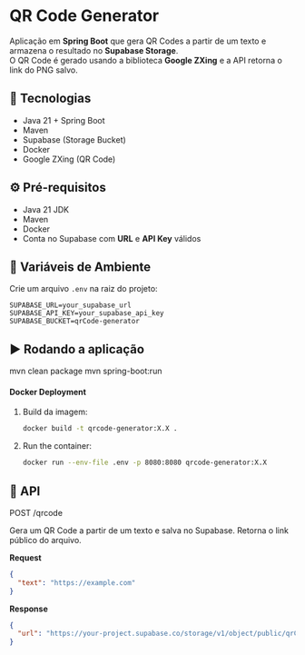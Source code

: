 # QR Code Generator

Aplicação em **Spring Boot** que gera QR Codes a partir de um texto e armazena o resultado no **Supabase Storage**.  
O QR Code é gerado usando a biblioteca **Google ZXing** e a API retorna o link do PNG salvo.

## 🚀 Tecnologias

- Java 21 + Spring Boot
- Maven
- Supabase (Storage Bucket)
- Docker
- Google ZXing (QR Code)

## ⚙️ Pré-requisitos

- Java 21 JDK
- Maven
- Docker
- Conta no Supabase com **URL** e **API Key** válidos

## 🔑 Variáveis de Ambiente

Crie um arquivo `.env` na raiz do projeto:

```env
SUPABASE_URL=your_supabase_url
SUPABASE_API_KEY=your_supabase_api_key
SUPABASE_BUCKET=qrCode-generator
```

## ▶️ Rodando a aplicação

mvn clean package
mvn spring-boot:run

#### Docker Deployment

1. Build da imagem:

   ```bash
   docker build -t qrcode-generator:X.X .
   ```

2. Run the container:
   ```bash
   docker run --env-file .env -p 8080:8080 qrcode-generator:X.X
   ```

## 📡 API

POST /qrcode

Gera um QR Code a partir de um texto e salva no Supabase.
Retorna o link público do arquivo.

**Request**

```json
{
  "text": "https://example.com"
}
```

**Response**

```json
{
  "url": "https://your-project.supabase.co/storage/v1/object/public/qrCode-generator/uuid.png"
}
```
